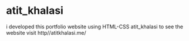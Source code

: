 # atit_khalasi
i developed this portfolio website using HTML-CSS atit_khalasi to see the website visit http//atitkhalasi.me/

